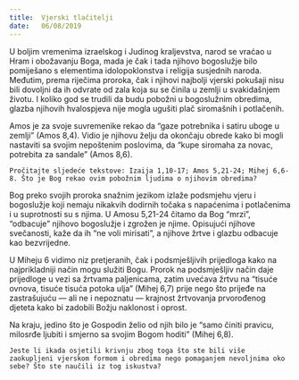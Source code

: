 ```yaml
---
title:  Vjerski tlačitelji
date:   06/08/2019
---
```


U boljim vremenima izraelskog i Judinog kraljevstva, narod se vraćao u Hram i obožavanju Boga, mada je čak i tada njihovo bogoslužje bilo pomiješano s elementima idolopoklonstva i religija susjednih naroda. Međutim, prema riječima proroka, čak i njihovi najbolji vjerski pokušaji nisu bili dovoljni da ih odvrate od zala koja su se činila u zemlji u svakidašnjem životu. I koliko god se trudili da budu pobožni u bogoslužnim obredima, glazba njihovih hvalospjeva nije mogla ugušiti plač siromašnih i potlačenih.

Amos je za svoje suvremenike rekao da “gaze potrebnika i satiru uboge u zemlji” (Amos 8,4). Vidio je njihovu želju da okončaju obrede kako bi mogli nastaviti sa svojim nepoštenim poslovima, da “kupe siromaha za novac, potrebita za sandale” (Amos 8,6).

`Pročitajte sljedeće tekstove: Izaija 1,10-17; Amos 5,21-24; Mihej 6,6-8. Što je Bog rekao ovim pobožnim ljudima o njihovim obredima?`

Bog preko svojih proroka snažnim jezikom izlaže podsmjehu vjeru i bogoslužje koji nemaju nikakvih dodirnih točaka s napaćenima i potlačenima i u suprotnosti su s njima. U Amosu 5,21-24 čitamo da Bog “mrzi”, “odbacuje” njihovo bogoslužje i zgrožen je njime. Opisujući njihove svečanosti, kaže da ih “ne voli mirisati”, a njihove žrtve i glazbu odbacuje kao bezvrijedne.

U Miheju 6 vidimo niz pretjeranih, čak i podsmješljivih prijedloga kako na najprikladniji način mogu služiti Bogu. Prorok na podsmješljiv način daje prijedloge u vezi sa žrtvama paljenicama, zatim uvećava žrtvu na “tisuće ovnova, tisuće tisuća potoka ulja” (Mihej 6,7) prije nego što prijeđe na zastrašujuću — ali ne i nepoznatu — krajnost žrtvovanja prvorođenog djeteta kako bi zadobili Božju naklonost i oprost.

Na kraju, jedino što je Gospodin želio od njih bilo je “samo činiti pravicu, milosrđe ljubiti i smjerno sa svojim Bogom hoditi” (Mihej 6,8).

`Jeste li ikada osjetili krivnju zbog toga što ste bili više zaokupljeni vjerskom formom i obredima nego pomaganjem nevoljnima oko sebe? Što ste naučili iz tog iskustva?`
